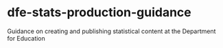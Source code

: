 # dfe-stats-production-guidance
Guidance on creating and publishing statistical content at the Department for Education
